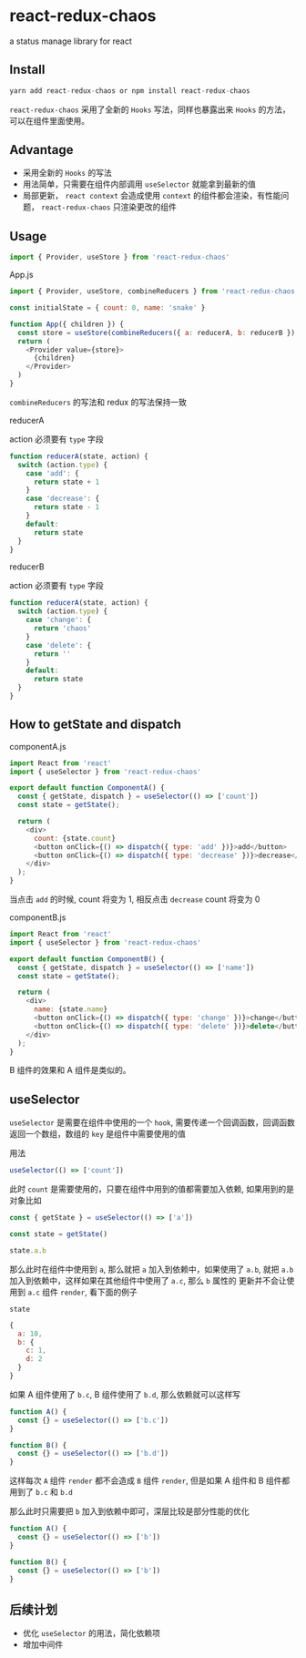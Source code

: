# react-redux-chaos

a status manage library for react

## Install

```js
yarn add react-redux-chaos or npm install react-redux-chaos
```

`react-redux-chaos` 采用了全新的 `Hooks` 写法，同样也暴露出来 `Hooks` 的方法，可以在组件里面使用。

## Advantage

+ 采用全新的 `Hooks` 的写法
+ 用法简单，只需要在组件内部调用 `useSelector` 就能拿到最新的值
+ 局部更新， `react context` 会造成使用 `context` 的组件都会渲染，有性能问题， `react-redux-chaos` 只渲染更改的组件

## Usage

```js
import { Provider, useStore } from 'react-redux-chaos'
```

App.js

```js
import { Provider, useStore, combineReducers } from 'react-redux-chaos'

const initialState = { count: 0, name: 'snake' }

function App({ children }) {
  const store = useStore(combineReducers({ a: reducerA, b: reducerB }), initialState)
  return (
    <Provider value={store}>
      {children}
    </Provider>
  )
}
```

`combineReducers` 的写法和 redux 的写法保持一致

reducerA

action 必须要有 `type` 字段

```js
function reducerA(state, action) {
  switch (action.type) {
    case 'add': {
      return state + 1
    }
    case 'decrease': {
      return state - 1
    }
    default:
      return state
  }
}
```

reducerB

action 必须要有 `type` 字段

```js
function reducerA(state, action) {
  switch (action.type) {
    case 'change': {
      return 'chaos'
    }
    case 'delete': {
      return ''
    }
    default:
      return state
  }
}
```

## How to getState and dispatch

componentA.js

```js
import React from 'react'
import { useSelector } from 'react-redux-chaos'

export default function ComponentA() {
  const { getState, dispatch } = useSelector(() => ['count'])
  const state = getState();

  return (
    <div>
      count: {state.count}
      <button onClick={() => dispatch({ type: 'add' })}>add</button>
      <button onClick={() => dispatch({ type: 'decrease' })}>decrease</button>
    </div>
  );
}
```

当点击 `add` 的时候, count 将变为 1, 相反点击 `decrease` count 将变为 0

componentB.js

```js
import React from 'react'
import { useSelector } from 'react-redux-chaos'

export default function ComponentB() {
  const { getState, dispatch } = useSelector(() => ['name'])
  const state = getState();

  return (
    <div>
      name: {state.name}
      <button onClick={() => dispatch({ type: 'change' })}>change</button>
      <button onClick={() => dispatch({ type: 'delete' })}>delete</button>
    </div>
  );
}
```

B 组件的效果和 A 组件是类似的。

## useSelector

`useSelector` 是需要在组件中使用的一个 `hook`, 需要传递一个回调函数，回调函数返回一个数组，数组的 `key` 是组件中需要使用的值

用法

```js
useSelector(() => ['count'])
```

此时 `count` 是需要使用的，只要在组件中用到的值都需要加入依赖, 如果用到的是对象比如

```js
const { getState } = useSelector(() => ['a'])

const state = getState()

state.a.b
```

那么此时在组件中使用到 `a`, 那么就把 `a` 加入到依赖中，如果使用了 `a.b`, 就把 `a.b` 加入到依赖中，这样如果在其他组件中使用了 `a.c`, 那么 `b` 属性的
更新并不会让使用到 `a.c` 组件 `render`, 看下面的例子

`state`

```js
{
  a: 10,
  b: {
    c: 1,
    d: 2
  }
}
```

如果 A 组件使用了 `b.c`, B 组件使用了 `b.d`, 那么依赖就可以这样写

```js
function A() {
  const {} = useSelector(() => ['b.c'])
}

function B() {
  const {} = useSelector(() => ['b.d'])
}
```

这样每次 `A` 组件 `render` 都不会造成 `B` 组件 `render`, 但是如果 A 组件和 B 组件都用到了 `b.c` 和 `b.d`

那么此时只需要把 `b` 加入到依赖中即可，深层比较是部分性能的优化

```js
function A() {
  const {} = useSelector(() => ['b'])
}

function B() {
  const {} = useSelector(() => ['b'])
}
```

## 后续计划

+ 优化 `useSelector` 的用法，简化依赖项
+ 增加中间件
  